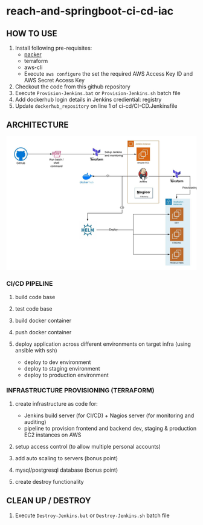 # reach-and-springboot-ci-cd-iac

## HOW TO USE
1. Install following pre-requisites:
   - [packer](https://releases.hashicorp.com/packer/1.7.3/packer_1.7.3_windows_amd64.zip)
   - terraform
   - aws-cli
   - Execute `aws configure` the set the required AWS Access Key ID and AWS Secret Access Key
2. Checkout the code from this github repository
3. Execute `Provision-Jenkins.bat` or `Provision-Jenkins.sh` batch file
4. Add dockerhub login details in Jenkins crediential: registry
5. Update `dockerhub_repository` on line 1 of ci-cd/CI-CD.Jenkinsfile

## ARCHITECTURE

![Architecture Diagram](assets/infra-architecture.jpeg)

### CI/CD PIPELINE

1. build code base

2. test code base

3. build docker container

4. push docker container

5. deploy application across different environments on target infra (using ansible with ssh)
 
   - deploy to dev environment
   - deploy to staging environment
   - deploy to production environment

### INFRASTRUCTURE PROVISIONING (TERRAFORM)

1. create infrastructure as code for:
   - Jenkins build server (for CI/CD) + Nagios server (for monitoring and auditing)
   - pipeline to provision frontend and backend dev, staging & production EC2 instances on AWS
2. setup access control (to allow multiple personal accounts)

3. add auto scaling to servers (bonus point)

4. mysql/postgresql database (bonus point)
 
5. create destroy functionality


## CLEAN UP / DESTROY
1. Execute `Destroy-Jenkins.bat` or `Destroy-Jenkins.sh` batch file